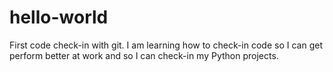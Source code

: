 # hello-world
First code check-in with git. 
I am learning how to check-in code so I can get perform better at work and so I can check-in my Python projects. 
